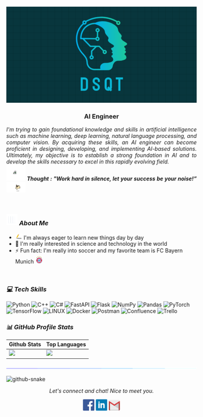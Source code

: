 ![Alt text](images/header.png)

<h3 align="center">AI Engineer</h3>

<p align="justify">
  <em>
    I'm trying to gain foundational knowledge and skills in artificial intelligence such as machine learning, deep learning, natural language processing, and computer vision. By acquiring these skills, an AI engineer can become proficient in designing, developing, and implementing AI-based solutions. Ultimately, my objective is to establish a strong foundation in AI and to develop the skills necessary to excel in this rapidly evolving field.
  </em> 
  <br>
  <img src="images/dog_2.gif" width="50" /> <b><i align="center">Thought : "Work hard in silence, let your success be your noise!”</i></b> <img src="images/dog_1.gif" width="50" />
</p>

<br>

### <img src="images/stats.gif" width="30px"> ***About Me***
- <img src="images/pen.png" width="18px"> I'm always eager to learn new things day by day
- 👯 I'm really interested in science and technology in the world
- ⚡ Fun fact: I'm really into soccer and my favorite team is FC Bayern Munich <img src="images/FCB_logo.png" width="20px">
<br>

### ***💻 Tech Skills***
 ![Python](https://img.shields.io/badge/python-3670A0?style=for-the-badge&logo=python&logoColor=ffdd54) ![C++](https://img.shields.io/badge/c++-%2300599C.svg?style=for-the-badge&logo=c%2B%2B&logoColor=white) ![C#](https://img.shields.io/badge/c%23-%23239120.svg?style=for-the-badge&logo=c-sharp&logoColor=white) ![FastAPI](https://img.shields.io/badge/FastAPI-005571?style=for-the-badge&logo=fastapi) ![Flask](https://img.shields.io/badge/flask-%23000.svg?style=for-the-badge&logo=flask&logoColor=white)  ![NumPy](https://img.shields.io/badge/numpy-%23013243.svg?style=for-the-badge&logo=numpy&logoColor=white) ![Pandas](https://img.shields.io/badge/pandas-%23150458.svg?style=for-the-badge&logo=pandas&logoColor=white) ![PyTorch](https://img.shields.io/badge/PyTorch-%23EE4C2C.svg?style=for-the-badge&logo=PyTorch&logoColor=white) ![TensorFlow](https://img.shields.io/badge/TensorFlow-%23FF6F00.svg?style=for-the-badge&logo=TensorFlow&logoColor=white) ![LINUX](https://img.shields.io/badge/Linux-FCC624?style=for-the-badge&logo=linux&logoColor=black) ![Docker](https://img.shields.io/badge/docker-%230db7ed.svg?style=for-the-badge&logo=docker&logoColor=white) ![Postman](https://img.shields.io/badge/Postman-FF6C37?style=for-the-badge&logo=postman&logoColor=white) ![Confluence](https://img.shields.io/badge/confluence-%23172BF4.svg?style=for-the-badge&logo=confluence&logoColor=white)  ![Trello](https://img.shields.io/badge/Trello-%23026AA7.svg?style=for-the-badge&logo=Trello&logoColor=white)

### ***📊 GitHub Profile Stats***

|Github Stats | Top Languages |
|-------------|---------------|
|<img height="190em" src="https://github-readme-stats-eight-theta.vercel.app/api?username=dsqt99&show_icons=true&count_private=true&theme=react&hide_border=true&bg_color=1F222E&title_color=F85D7F&icon_color=F8D866" />|<img height="190em" src="https://github-readme-stats-eight-theta.vercel.app/api/top-langs/?username=dsqt99&layout=compact&langs_count=8&theme=react&hide_border=true&bg_color=1F222E&title_color=F85D7F&icon_color=F8D866&hide=jupyter%20notebook,java" />|

![divider](images/divider.gif)

<picture>
  <source media="(prefers-color-scheme: dark)" srcset="github-snake-dark.svg" />
  <source media="(prefers-color-scheme: light)" srcset="github-snake.svg" />
  <img alt="github-snake" src="github-snake.svg" />
</picture>

<p align="center">
  <i>Let's connect and chat! Nice to meet you.</i>

  <p align="center">
    	<code><a href="https://www.facebook.com/DSQT1999"><img width="30px" src="./images/facebook.png" title="Facebook"/></a></code>
	<code><a href="https://www.linkedin.com/in/dsqt1999/"><img width="30px" src="./images/linkedin.png" title="Linkedin"/></a></code>
	<code><a href="mailto:haimanhdo1999@gmail.com"><img width="30px" src="./images/gmail.png" title="Gmail"/></a></code>
  </p>
</p>